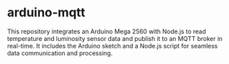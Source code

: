 # arduino-mqtt
This repository integrates an Arduino Mega 2560 with Node.js to read temperature and luminosity sensor data and publish it to an MQTT broker in real-time. It includes the Arduino sketch and a Node.js script for seamless data communication and processing.
